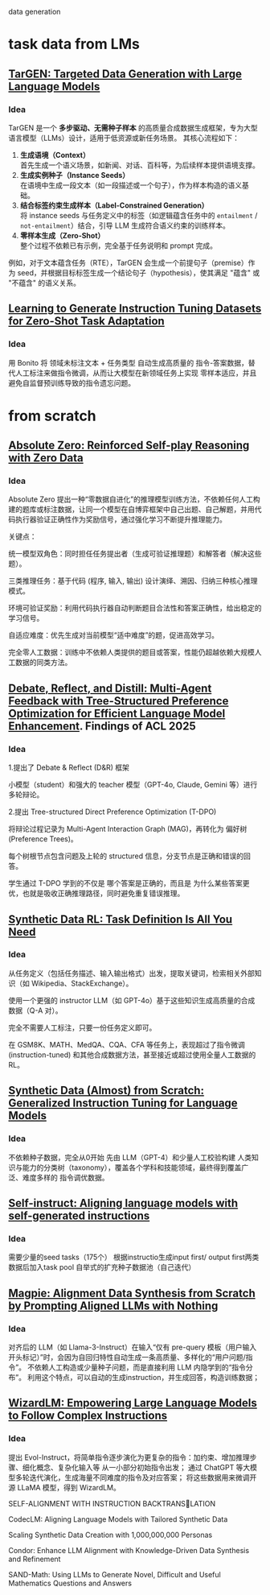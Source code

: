 data generation

# task data from LMs

## [TarGEN: Targeted Data Generation with Large Language Models](https://arxiv.org/abs/2310.17876)

### Idea

TarGEN 是一个 **多步驱动、无需种子样本** 的高质量合成数据生成框架，专为大型语言模型（LLMs）设计，适用于低资源或新任务场景。
其核心流程如下：

1. **生成语境（Context）**  
   首先生成一个语义场景，如新闻、对话、百科等，为后续样本提供语境支撑。
2. **生成实例种子（Instance Seeds）**  
   在语境中生成一段文本（如一段描述或一个句子），作为样本构造的语义基础。
3. **结合标签约束生成样本（Label-Constrained Generation）**  
   将 instance seeds 与任务定义中的标签（如逻辑蕴含任务中的 `entailment` / `not-entailment`）结合，引导 LLM 生成符合语义约束的训练样本。
4. **零样本生成（Zero-Shot）**  
   整个过程不依赖已有示例，完全基于任务说明和 prompt 完成。

例如，对于文本蕴含任务（RTE），TarGEN 会生成一个前提句子（premise）作为 seed，并根据目标标签生成一个结论句子（hypothesis），使其满足 "蕴含" 或 "不蕴含" 的语义关系。


## [Learning to Generate Instruction Tuning Datasets for Zero-Shot Task Adaptation](https://arxiv.org/abs/2402.18334)

### Idea

用 Bonito 将 领域未标注文本 + 任务类型 自动生成高质量的 指令-答案数据，替代人工标注来做指令微调，从而让大模型在新领域任务上实现 零样本适应，并且避免自监督预训练导致的指令遗忘问题。


# from scratch

## [Absolute Zero: Reinforced Self-play Reasoning with Zero Data](https://arxiv.org/abs/2505.03335)

### Idea

Absolute Zero 提出一种“零数据自进化”的推理模型训练方法，不依赖任何人工构建的题库或标注数据，让同一个模型在自博弈框架中自己出题、自己解题，并用代码执行器验证正确性作为奖励信号，通过强化学习不断提升推理能力。

关键点：

统一模型双角色：同时担任任务提出者（生成可验证推理题）和解答者（解决这些题）。

三类推理任务：基于代码 (程序, 输入, 输出) 设计演绎、溯因、归纳三种核心推理模式。

环境可验证奖励：利用代码执行器自动判断题目合法性和答案正确性，给出稳定的学习信号。

自适应难度：优先生成对当前模型“适中难度”的题，促进高效学习。

完全零人工数据：训练中不依赖人类提供的题目或答案，性能仍超越依赖大规模人工数据的同类方法。


## [Debate, Reflect, and Distill: Multi-Agent Feedback with Tree-Structured Preference Optimization for Efficient Language Model Enhancement](https://arxiv.org/abs/2506.03541#:~:text=In%20this%20paper%2C%20we%20present%20a%20novel%20Debate,error%20analysis%2C%20corrective%20strategies%29%20to%20guide%20student%20models.). Findings of ACL 2025

### Idea

1.提出了 Debate & Reflect (D&R) 框架

小模型（student）和强大的 teacher 模型（GPT-4o, Claude, Gemini 等）进行多轮辩论。

2.提出 Tree-structured Direct Preference Optimization (T-DPO)

将辩论过程记录为 Multi-Agent Interaction Graph (MAG)，再转化为 偏好树 (Preference Trees)。

每个树根节点包含问题及上轮的 structured 信息，分支节点是正确和错误的回答。

学生通过 T-DPO 学到的不仅是 哪个答案是正确的，而且是 为什么某些答案更优，也就是吸收正确推理路径，同时避免重复错误推理。


## [Synthetic Data RL: Task Definition Is All You Need](https://arxiv.org/abs/2505.17063)
### Idea

从任务定义（包括任务描述、输入输出格式）出发，提取关键词，检索相关外部知识（如 Wikipedia、StackExchange）。

使用一个更强的 instructor LLM（如 GPT-4o）基于这些知识生成高质量的合成数据（Q-A 对）。

完全不需要人工标注，只要一份任务定义即可。

在 GSM8K、MATH、MedQA、CQA、CFA 等任务上，表现超过了指令微调 (instruction-tuned) 和其他合成数据方法，甚至接近或超过使用全量人工数据的 RL。


## [Synthetic Data (Almost) from Scratch: Generalized Instruction Tuning for Language Models](https://arxiv.org/abs/2402.13064)
### Idea

不依赖种子数据，完全从0开始
先由 LLM（GPT-4）和少量人工校验构建 人类知识与能力的分类树（taxonomy），覆盖各个学科和技能领域，最终得到覆盖广泛、难度多样的 指令调优数据。


## [Self-instruct: Aligning language models with self-generated instructions](https://arxiv.org/abs/2212.10560)
### Idea
需要少量的seed tasks（175个）
根据instructio生成input first/ output first两类数据后加入task pool 自举式的扩充种子数据池（自己迭代）

## [Magpie: Alignment Data Synthesis from Scratch by Prompting Aligned LLMs with Nothing](https://arxiv.org/abs/2406.08464)
### Idea
对齐后的 LLM（如 Llama-3-Instruct）在输入“仅有 pre-query 模板（用户输入开头标记）”时，会因为自回归特性自动生成一条高质量、多样化的“用户问题/指令”。
不依赖人工构造或少量种子问题，而是直接利用 LLM 内隐学到的“指令分布”。
利用这个特点，可以自动的生成instruction，并生成回答，构造训练数据；

## [WizardLM: Empowering Large Language Models to Follow Complex Instructions](https://arxiv.org/abs/2304.12244)
### Idea
提出 Evol-Instruct，将简单指令逐步演化为更复杂的指令：加约束、增加推理步骤、细化概念、复杂化输入等
从一小部分初始指令出发；
通过 ChatGPT 等大模型多轮迭代演化，生成海量不同难度的指令及对应答案；
将这些数据用来微调开源 LLaMA 模型，得到 WizardLM。

SELF-ALIGNMENT WITH INSTRUCTION BACKTRANSLATION

CodecLM: Aligning Language Models with Tailored Synthetic Data

Scaling Synthetic Data Creation with 1,000,000,000 Personas

Condor: Enhance LLM Alignment with Knowledge-Driven
Data Synthesis and Refinement

SAND-Math: Using LLMs to Generate Novel,
Difficult and Useful Mathematics Questions
and Answers
